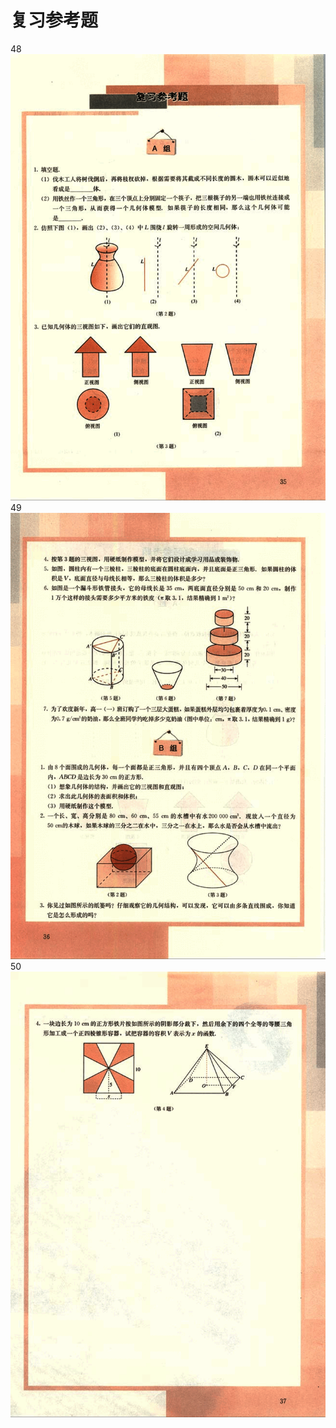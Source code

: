 # 复习参考题

48
![48](../../book/人教版高中数学A版必修2/人教版高中数学A版必修2_48.png)
49
![49](../../book/人教版高中数学A版必修2/人教版高中数学A版必修2_49.png)
50
![50](../../book/人教版高中数学A版必修2/人教版高中数学A版必修2_50.png)
